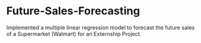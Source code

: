 # Future-Sales-Forecasting

Implemented a multiple linear regression model to forecast the future sales of a Supermarket (Walmart) for an Externship Project.
